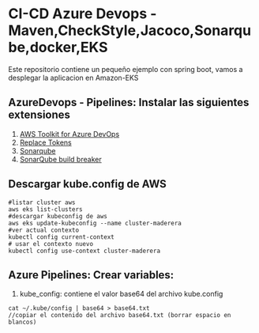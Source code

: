 # CI-CD Azure Devops - Maven,CheckStyle,Jacoco,Sonarqube,docker,EKS

Este repositorio contiene un pequeño ejemplo con spring boot, vamos a desplegar la aplicacion en Amazon-EKS
  

## AzureDevops - Pipelines: Instalar las siguientes extensiones
1. [AWS Toolkit for Azure DevOps](https://marketplace.visualstudio.com/items?itemName=AmazonWebServices.aws-vsts-tools)
2. [Replace Tokens](https://marketplace.visualstudio.com/items?itemName=qetza.replacetokens)
3. [Sonarqube](https://marketplace.visualstudio.com/items?itemName=SonarSource.sonarqube)
4. [SonarQube build breaker](https://marketplace.visualstudio.com/items?itemName=SimondeLang.sonar-buildbreaker)

## Descargar kube.config de AWS
```
#listar cluster aws
aws eks list-clusters
#descargar kubeconfig de aws
aws eks update-kubeconfig --name cluster-maderera 
#ver actual contexto
kubectl config current-context
# usar el contexto nuevo
kubectl config use-context cluster-maderera
```
## Azure Pipelines: Crear variables:
1. kube_config: contiene el valor base64 del archivo kube.config
```
cat ~/.kube/config | base64 > base64.txt
//copiar el contenido del archivo base64.txt (borrar espacio en blancos)
```
